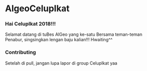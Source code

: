 # AlgeoCelupIkat

### Hai CelupIkat 2018!!!

Selamat datang di tuBes AlGeo yang ke-satu
Bersama teman-teman Penabur, singsingkan lengan baju kalian!!!
Hwaiting^^

### Contributing

Setelah di pull, jangan lupa lapor di group CelupIkat yaa
